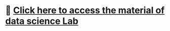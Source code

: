 #  📎 **[Click here to access the material of data science Lab ](https://github.com/NikashLamsal/Data-Science)**